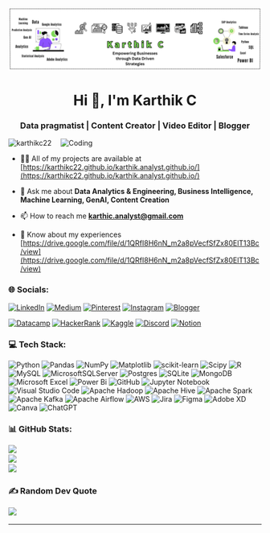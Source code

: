 ![logo](https://github.com/Karthikc22/Karthikc22/blob/main/data-bg.png)
<h1 align="center">Hi 👋, I'm Karthik C</h1>
<h3 align="center">Data pragmatist | Content Creator | Video Editor | Blogger</h3>
<img align="right" alt="Coding" width="400" src="https://static.vecteezy.com/system/resources/previews/002/885/152/non_2x/online-meeting-work-from-home-vector.jpg">

<p align="left"> <img src="https://komarev.com/ghpvc/?username=karthikc22&label=Profile%20views&color=0e75b6&style=flat" alt="karthikc22" /> </p>

- 👨‍💻 All of my projects are available at [https://karthikc22.github.io/karthik.analyst.github.io/](https://karthikc22.github.io/karthik.analyst.github.io/)

- 💬 Ask me about **Data Analytics & Engineering, Business Intelligence, Machine Learning, GenAI, Content Creation**

- 📫 How to reach me **karthic.analyst@gmail.com**

- 📄 Know about my experiences [https://drive.google.com/file/d/1QRfI8H6nN_m2a8pVecfSfZx80ElT13Bc/view](https://drive.google.com/file/d/1QRfI8H6nN_m2a8pVecfSfZx80ElT13Bc/view)


### 🌐 Socials:
[![LinkedIn](https://img.shields.io/badge/linkedin-%230077B5.svg?style=for-the-badge&logo=linkedin&logoColor=white)](https://www.linkedin.com/in/karthikc22/) 
[![Medium](https://img.shields.io/badge/Medium-12100E?style=for-the-badge&logo=medium&logoColor=white)](https://medium.com/@https://medium.com/@karthicwritings)
[![Pinterest](https://img.shields.io/badge/Pinterest-%23E60023.svg?style=for-the-badge&logo=Pinterest&logoColor=white)](https://pinterest.com/https://in.pinterest.com/DataDeets/)
[![Instagram](https://img.shields.io/badge/Instagram-%23E4405F.svg?style=for-the-badge&logo=Instagram&logoColor=white)](https://instagram.com/https://www.instagram.com/karthikeya.here/)
[![Blogger](https://img.shields.io/badge/Blogger-FF5722?style=for-the-badge&logo=blogger&logoColor=white)]()

[![Datacamp](https://img.shields.io/badge/Datacamp-05192D?style=for-the-badge&logo=datacamp&logoColor=03E860)](https://www.datacamp.com/portfolio/karthik22)
[![HackerRank](https://img.shields.io/badge/-Hackerrank-2EC866?style=for-the-badge&logo=HackerRank&logoColor=white)](https://www.hackerrank.com/profile/karthikc_0122)
[![Kaggle](https://img.shields.io/badge/Kaggle-035a7d?style=for-the-badge&logo=kaggle&logoColor=white)](https://www.kaggle.com/karthik0122)
[![Discord](https://img.shields.io/badge/Discord-%235865F2.svg?style=for-the-badge&logo=discord&logoColor=white)]()
[![Notion](https://img.shields.io/badge/Notion-%23000000.svg?style=for-the-badge&logo=notion&logoColor=white)]()


### 💻 Tech Stack:
![Python](https://img.shields.io/badge/python-3670A0?style=for-the-badge&logo=python&logoColor=ffdd54) ![Pandas](https://img.shields.io/badge/pandas-%23150458.svg?style=for-the-badge&logo=pandas&logoColor=white) ![NumPy](https://img.shields.io/badge/numpy-%23013243.svg?style=for-the-badge&logo=numpy&logoColor=white) ![Matplotlib](https://img.shields.io/badge/Matplotlib-%23ffffff.svg?style=for-the-badge&logo=Matplotlib&logoColor=black) ![scikit-learn](https://img.shields.io/badge/scikit--learn-%23F7931E.svg?style=for-the-badge&logo=scikit-learn&logoColor=white) ![Scipy](https://img.shields.io/badge/SciPy-%230C55A5.svg?style=for-the-badge&logo=scipy&logoColor=%white) ![R](https://img.shields.io/badge/r-%23276DC3.svg?style=for-the-badge&logo=r&logoColor=white) ![MySQL](https://img.shields.io/badge/mysql-4479A1.svg?style=for-the-badge&logo=mysql&logoColor=white) ![MicrosoftSQLServer](https://img.shields.io/badge/Microsoft%20SQL%20Server-CC2927?style=for-the-badge&logo=microsoft%20sql%20server&logoColor=white) ![Postgres](https://img.shields.io/badge/postgres-%23316192.svg?style=for-the-badge&logo=postgresql&logoColor=white) ![SQLite](https://img.shields.io/badge/sqlite-%2307405e.svg?style=for-the-badge&logo=sqlite&logoColor=white) ![MongoDB](https://img.shields.io/badge/MongoDB-%234ea94b.svg?style=for-the-badge&logo=mongodb&logoColor=white) ![Microsoft Excel](https://img.shields.io/badge/Microsoft_Excel-217346?style=for-the-badge&logo=microsoft-excel&logoColor=white) ![Power Bi](https://img.shields.io/badge/power_bi-F2C811?style=for-the-badge&logo=powerbi&logoColor=black) ![GitHub](https://img.shields.io/badge/github-%23121011.svg?style=for-the-badge&logo=github&logoColor=white) ![Jupyter Notebook](https://img.shields.io/badge/jupyter-%23FA0F00.svg?style=for-the-badge&logo=jupyter&logoColor=white)
![Visual Studio Code](https://img.shields.io/badge/Visual%20Studio%20Code-0078d7.svg?style=for-the-badge&logo=visual-studio-code&logoColor=white)
![Apache Hadoop](https://img.shields.io/badge/Apache%20Hadoop-66CCFF?style=for-the-badge&logo=apachehadoop&logoColor=black)
![Apache Hive](https://img.shields.io/badge/Apache%20Hive-FDEE21?style=for-the-badge&logo=apachehive&logoColor=black) ![Apache Spark](https://img.shields.io/badge/Apache%20Spark-FDEE21?style=flat-square&logo=apachespark&logoColor=black) ![Apache Kafka](https://img.shields.io/badge/Apache%20Kafka-000?style=for-the-badge&logo=apachekafka) ![Apache Airflow](https://img.shields.io/badge/Apache%20Airflow-017CEE?style=for-the-badge&logo=Apache%20Airflow&logoColor=white)
![AWS](https://img.shields.io/badge/AWS-%23FF9900.svg?style=for-the-badge&logo=amazon-aws&logoColor=white) ![Jira](https://img.shields.io/badge/jira-%230A0FFF.svg?style=for-the-badge&logo=jira&logoColor=white) ![Figma](https://img.shields.io/badge/figma-%23F24E1E.svg?style=for-the-badge&logo=figma&logoColor=white) ![Adobe XD](https://img.shields.io/badge/Adobe%20XD-470137?style=for-the-badge&logo=Adobe%20XD&logoColor=#FF61F6) ![Canva](https://img.shields.io/badge/Canva-%2300C4CC.svg?style=for-the-badge&logo=Canva&logoColor=white)
![ChatGPT](https://img.shields.io/badge/chatGPT-74aa9c?style=for-the-badge&logo=openai&logoColor=white)


### 📊 GitHub Stats:
![](https://github-readme-stats.vercel.app/api/top-langs/?username=karthikc22&theme=default&hide_border=false&include_all_commits=true&count_private=true&layout=compact)    
![](https://github-readme-stats.vercel.app/api?username=karthikc22&theme=default&hide_border=false&include_all_commits=true&count_private=true)<br/>![](https://github-readme-streak-stats.herokuapp.com/?user=karthikc22&theme=default&hide_border=false)<br/>


### ✍️ Random Dev Quote
![](https://quotes-github-readme.vercel.app/api?type=horizontal&theme=radical)

---


<!-- Proudly created with GPRM ( https://gprm.itsvg.in ) -->
